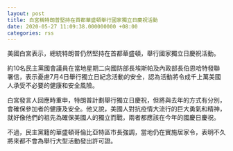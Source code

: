 ```yaml
---
layout: post
title: 白宮稱特朗普堅持在首都華盛頓舉行國家獨立日慶祝活動
date: 2020-05-27 11:09:38.000000000 +08:00
categories: rss
---
```


美國白宮表示，總統特朗普仍然堅持在首都華盛頓，舉行國家獨立日慶祝活動。

約10名民主黨國會議員在當地星期二向國防部長埃斯帕及內政部長伯恩哈特發聯署信，表示憂慮7月4日舉行獨立日紀念活動的安全，認為活動將令成千上萬美國人承受不必要的健康和安全風險。

白宮發言人回應時重申，特朗普計劃舉行獨立日慶祝，但將與去年的方式有分別，會確保參加者的健康及安全。他又說，美國人對抗疫情大流行的巨大勇氣和精神，就好像他們的祖先為確保美國人的獨立而戰，兩者都應該在今年的國慶日慶祝。

不過，民主黨籍的華盛頓哥倫比亞特區市長強調，當地仍在實施居家令，表明不久將來都不會為舉行大型活動發出許可證。
